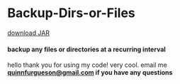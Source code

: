 # Backup-Dirs-or-Files
<a href="Backup Minecraft.jar">download JAR</a>

<h4>backup any files or directories at a recurring interval</h4>

hello thank you for using my code! very cool.
email me <b>quinnfurgueson@gmail.com<b> if you have any questions
